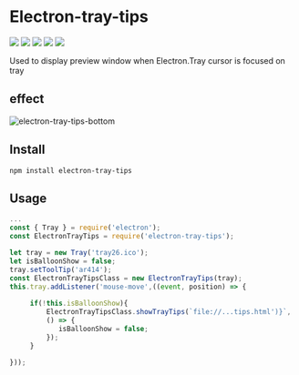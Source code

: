 # Electron-tray-tips

![](https://img.shields.io/badge/build-passing-brightgreen)
![](https://img.shields.io/badge/stable-v0.1.1-blue)
[![](https://img.shields.io/badge/downloads-4.57%20KB-orange)](https://packagist.org/packages/ar414/redis-lock)
![](https://img.shields.io/badge/coverage-47%25-green)
![](https://img.shields.io/badge/license-MIT-brightgreen)


Used to display preview window when Electron.Tray cursor is focused on tray

## effect
![electron-tray-tips-bottom](https://cdn.ar414.com/electron-tray-tips-bottom.gif)


## Install
```
npm install electron-tray-tips
```

## Usage
```javascript
...
const { Tray } = require('electron');
const ElectronTrayTips = require('electron-tray-tips');

let tray = new Tray('tray26.ico');
let isBalloonShow = false;
tray.setToolTip('ar414');
const ElectronTrayTipsClass = new ElectronTrayTips(tray);
this.tray.addListener('mouse-move',((event, position) => {
    
     if(!this.isBalloonShow){
         ElectronTrayTipsClass.showTrayTips(`file://...tips.html')}`,
         () => {
            isBalloonShow = false;
         });
     }
     
}));
